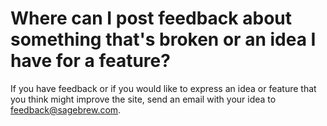 # Where can I post feedback about something that's broken or an idea I have for a feature? #
If you have feedback or if you would like to express an idea or feature that 
you think might improve the site, send an email with your idea to 
[feedback@sagebrew.com][1].

[1]: mailto:security@sagebrew.com